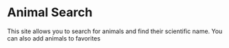 # Animal Search

This site allows you to search for animals and find their scientific name. You can also add animals to favorites